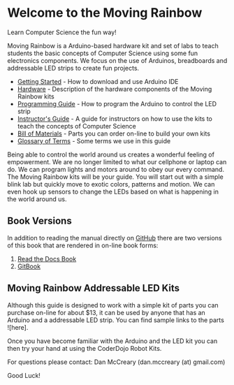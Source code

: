 Welcome to the Moving Rainbow
==============

Learn Computer Science the fun way!

Moving Rainbow is a Arduino-based hardware kit and set of labs to teach students the basic concepts of Computer Science using some fun electronics components.  We focus on the use of Arduinos, breadboards and addressable LED strips to create fun projects.

- [Getting Started](guide/getting-started.md) - How to download and use Arduino IDE
- [Hardware](guide/hardware.md) - Description of the hardware components of the Moving Rainbow kits
- [Programming Guide](guide/programming.md) - How to program the Arduino to control the LED strip
- [Instructor's Guide](guide/instructors.md) - A guide for instructors on how to use the kits to teach the concepts of Computer Science
- [Bill of Materials](guide/bill-of-materials.md) - Parts you can order on-line to build your own kits
- [Glossary of Terms](guide/GLOSSARY.md) - Some terms we use in this guide

Being able to control the world around us creates a wonderful feeling of empowerment.  We are no longer limited to what our cellphone or laptop can do.  We can program lights and motors around to obey our every command.  The Moving Rainbow kits will be your guide.  You will start out with a simple blink lab but quickly move to exotic colors, patterns and motion.  We can even hook up sensors to change the LEDs based on what is happening in the world around us.

## Book Versions
In addition to reading the manual directly on [GitHub](https://github.com/dmccreary/moving-rainbow) there are two versions of this book that are rendered in on-line book forms:
1. [Read the Docs Book](http://moving-rainbow.readthedocs.org/en/latest/README/)
2. [GitBook](http://dmccreary.gitbooks.io/moving-rainbow)

Moving Rainbow Addressable LED Kits
----------

Although this guide is designed to work with a simple kit of parts you can purchase on-line for about $13, it can be used by anyone that has an Arduino and a addressable LED strip.  You can find sample links to the parts ![here].

Once you have become familiar with the Arduino and the LED kit you can then try your hand at using the CoderDojo Robot Kits.

For questions please contact: Dan McCreary (dan.mccreary (at) gmail.com)

Good Luck!
